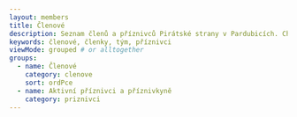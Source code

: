 ```yaml
---
layout: members
title: Členové
description: Seznam členů a příznivců Pirátské strany v Pardubicích. Chcete si přidat? Přijďte na sraz, nebo nám dejte vědět.
keywords: členové, členky, tým, příznivci
viewMode: grouped # or alltogether
groups:
  - name: Členové
    category: clenove
    sort: ordPce
  - name: Aktivní příznivci a příznivkyně
    category: priznivci
---
```

